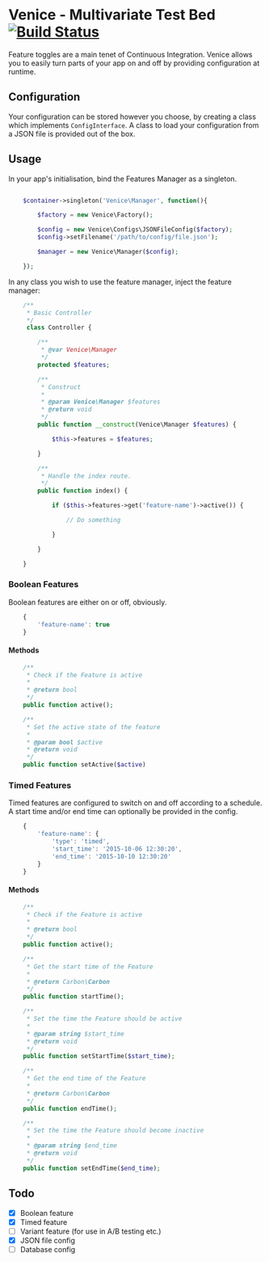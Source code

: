 # Venice - Multivariate Test Bed [![Build Status](https://travis-ci.org/heldtogether/venice-php.svg)](https://travis-ci.org/heldtogether/venice-php)

Feature toggles are a main tenet of Continuous Integration. Venice allows you to easily turn parts of your app on and off by providing configuration at runtime.

## Configuration

Your configuration can be stored however you choose, by creating a class which implements `ConfigInterface`. A class to load your configuration from a JSON file is provided out of the box.

## Usage

In your app's initialisation, bind the Features Manager as a singleton.

```php

	$container->singleton('Venice\Manager', function(){

		$factory = new Venice\Factory();

		$config = new Venice\Configs\JSONFileConfig($factory);
		$config->setFilename('/path/to/config/file.json');

		$manager = new Venice\Manager($config);

	});

```

In any class you wish to use the feature manager, inject the feature manager:

```php
	/**
	 * Basic Controller
	 */
	 class Controller {

		/**
		 * @var Venice\Manager
		 */
		protected $features;

		/**
		 * Construct
		 *
		 * @param Venice\Manager $features
		 * @return void
		 */
		public function __construct(Venice\Manager $features) {

			$this->features = $features;

		}

		/**
		 * Handle the index route.
		 */
		public function index() {

			if ($this->features->get('feature-name')->active()) {

				// Do something

			}

		}

	}
```

### Boolean Features

Boolean features are either on or off, obviously.

```javascript
	{
		'feature-name': true
	}
```

#### Methods

```php
	/**
	 * Check if the Feature is active
	 *
	 * @return bool
	 */
	public function active();

	/**
	 * Set the active state of the feature
	 *
	 * @param bool $active
	 * @return void
	 */
	public function setActive($active)
```

### Timed Features

Timed features are configured to switch on and off according to a schedule. A start time and/or end time can optionally be provided in the config.

```javascript
	{
		'feature-name': {
			'type': 'timed',
			'start_time': '2015-10-06 12:30:20',
			'end_time': '2015-10-10 12:30:20'
		}
	}
```

#### Methods

```php
	/**
	 * Check if the Feature is active
	 *
	 * @return bool
	 */
	public function active();

	/**
	 * Get the start time of the Feature
	 *
	 * @return Carbon\Carbon
	 */
	public function startTime();

	/**
	 * Set the time the Feature should be active
	 *
	 * @param string $start_time
	 * @return void
	 */
	public function setStartTime($start_time);

	/**
	 * Get the end time of the Feature
	 *
	 * @return Carbon\Carbon
	 */
	public function endTime();

	/**
	 * Set the time the Feature should become inactive
	 *
	 * @param string $end_time
	 * @return void
	 */
	public function setEndTime($end_time);
```

## Todo

- [x] Boolean feature
- [x] Timed feature
- [ ] Variant feature (for use in A/B testing etc.)
- [x] JSON file config
- [ ] Database config
